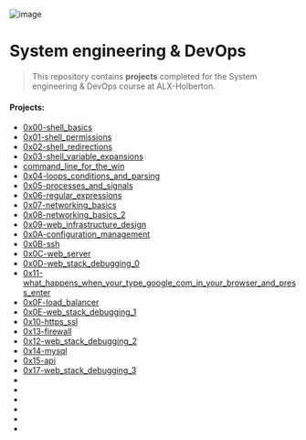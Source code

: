 ![image](https://user-images.githubusercontent.com/95341497/193243049-d33250fb-a9a4-4910-8b18-58fe86483428.png)


# System engineering & DevOps

> This repository contains **projects** completed for the System engineering & DevOps course at ALX-Holberton.

#### Projects:

* [0x00-shell_basics](https://github.com/jonyamagiri/alx-system_engineering-devops/tree/master/0x00-shell_basics)
* [0x01-shell_permissions](https://github.com/jonyamagiri/alx-system_engineering-devops/tree/master/0x01-shell_permissions)
* [0x02-shell_redirections](https://github.com/jonyamagiri/alx-system_engineering-devops/tree/master/0x02-shell_redirections)
* [0x03-shell_variable_expansions](https://github.com/jonyamagiri/alx-system_engineering-devops/tree/master/0x03-shell_variables_expansions)
* [command_line_for_the_win](https://github.com/jonyamagiri/alx-system_engineering-devops/tree/master/command_line_for_the_win)
* [0x04-loops_conditions_and_parsing](https://github.com/jonyamagiri/alx-system_engineering-devops/tree/master/0x04-loops_conditions_and_parsing)
* [0x05-processes_and_signals](https://github.com/jonyamagiri/alx-system_engineering-devops/tree/master/0x05-processes_and_signals)
* [0x06-regular_expressions](https://github.com/jonyamagiri/alx-system_engineering-devops/tree/master/0x06-regular_expressions)
* [0x07-networking_basics](https://github.com/jonyamagiri/alx-system_engineering-devops/tree/master/0x07-networking_basics)
* [0x08-networking_basics_2](https://github.com/jonyamagiri/alx-system_engineering-devops/tree/master/0x08-networking_basics_2)
* [0x09-web_infrastructure_design](https://github.com/jonyamagiri/alx-system_engineering-devops/tree/master/0x09-web_infrastructure_design)
* [0x0A-configuration_management](https://github.com/jonyamagiri/alx-system_engineering-devops/tree/master/0x0A-configuration_management)
* [0x0B-ssh](https://github.com/jonyamagiri/alx-system_engineering-devops/tree/master/0x0B-ssh)
* [0x0C-web_server](https://github.com/jonyamagiri/alx-system_engineering-devops/tree/master/0x0C-web_server)
* [0x0D-web_stack_debugging_0](https://github.com/jonyamagiri/alx-system_engineering-devops/tree/master/0x0D-web_stack_debugging_0)
* [0x11-what_happens_when_your_type_google_com_in_your_browser_and_press_enter](https://github.com/jonyamagiri/alx-system_engineering-devops/tree/master/0x11-what_happens_when_your_type_google_com_in_your_browser_and_press_enter)
* [0x0F-load_balancer](https://github.com/jonyamagiri/alx-system_engineering-devops/tree/master/0x0F-load_balancer)
* [0x0E-web_stack_debugging_1](https://github.com/jonyamagiri/alx-system_engineering-devops/tree/master/0x0E-web_stack_debugging_1)
* [0x10-https_ssl](https://github.com/jonyamagiri/alx-system_engineering-devops/tree/master/0x10-https_ssl)
* [0x13-firewall](https://github.com/jonyamagiri/alx-system_engineering-devops/tree/master/0x13-firewall)
* [0x12-web_stack_debugging_2](https://github.com/jonyamagiri/alx-system_engineering-devops/tree/master/0x12-web_stack_debugging_2)
* [0x14-mysql](https://github.com/jonyamagiri/alx-system_engineering-devops/tree/master/0x14-mysql)
* [0x15-api]()
* [0x17-web_stack_debugging_3]()
* []()
* []()
* []()
* []()
* []()
* []()




